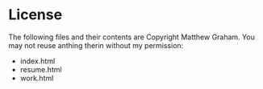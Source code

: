 License
=============

The following files and their contents are Copyright Matthew Graham. You may not reuse anthing therin without my permission:

* index.html
* resume.html
* work.html
